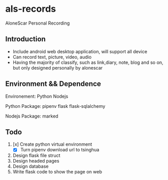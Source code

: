 # als-records
AloneScar Personal Recording

## Introduction
* Include android web desktop application, will support all device
* Can record text, picture, video, audio
* Having the majority of classify, such as link,diary, note, blog and so on, but only designed personally by alonescar

## Environment && Dependence
Environement: Python Nodejs

Python Package: pipenv flask flask-sqlalchemy

Nodejs Package: marked

## Todo
1. [x] Create python virtual environment
    * [x] Turn pipenv download url to tsinghua
2. Design flask file struct
3. Design headed pages
4. Design database
5. Write flask code to show the page on web